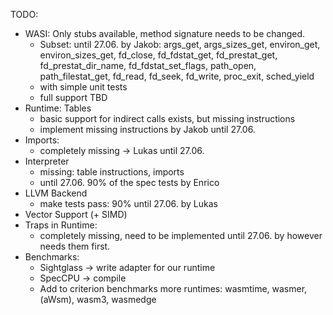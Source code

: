 TODO:
 - WASI: Only stubs available, method signature needs to be changed.
    - Subset: until 27.06. by Jakob: args_get, args_sizes_get, environ_get, environ_sizes_get, fd_close, fd_fdstat_get, fd_prestat_get, fd_prestat_dir_name, fd_fdstat_set_flags, path_open, path_filestat_get, fd_read, fd_seek, fd_write, proc_exit, sched_yield
    - with simple unit tests
    - full support TBD
 - Runtime: Tables
    - basic support for indirect calls exists, but missing instructions
    - implement missing instructions by Jakob until 27.06.
 - Imports:
    - completely missing -> Lukas until 27.06.
 - Interpreter
    - missing: table instructions, imports
    - until 27.06. 90% of the spec tests by Enrico
 - LLVM Backend
    - make tests pass: 90% until 27.06. by Lukas
 - Vector Support (+ SIMD)
 - Traps in Runtime:
    - completely missing, need to be implemented until 27.06. by however needs them first.
 - Benchmarks:
    - Sightglass -> write adapter for our runtime
    - SpecCPU -> compile
    - Add to criterion benchmarks more runtimes: wasmtime, wasmer, (aWsm), wasm3, wasmedge
